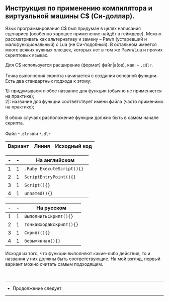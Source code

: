 Инструкция по применению компилятора и виртуальной машины C$ (Си-доллар).
-
Язык программирования С$ был придуман в целях написания сценариев (особенно хорошее применение найдёт в геймдеве).
Можно рассматривать как альтернативу и замену – Pawn (устаревший и малофункциональный) с Lua (не Си-подобный).
В остальном имеется много всяких нужных плюшек, которых нет в том же Pawn/Lua и прочих скриптовых языках.

Для C$ используется расширение (формат) файл|а(ов), как: – `.cdlr`.<br><br>
Точка выполнения скрипта начинается с создания основной функции. Есть два стандартных подхода к этому: <br>

1]: придумываем любое название для функции (обычно не применяется на практике);<br>
2]: название для функции соответствует имени файла (часто применимо на практике);<br>
<br>
В обоих случаях расположение функции должно быть в самом начале скрипта. <br><br>
Файл ``` *.dlr ``` или ``` *.dlr ``` <br>

| Вариант | Линия |                        Исходный код                           |
|---------|-------|---------------------------------------------------------------|

|    -    |   -   |        На английском         |
|---------|-------|------------------------------|
|    1    |   1   | ```.Ruby ExecuteScript(){} ```    | 
|    2    |   1   | ``` ScriptEntryPoint(){} ``` |  
|    3    |   1   | ``` Script(){} ```           | 
|    4    |   1   | ``` unnamed(){} ```          |

|    -    |   -   |        На русском             |
|---------|-------|-------------------------------|
|    1    |   1   | ``` ВыполнитьСкрипт(){} ```   |
|    2    |   1   | ``` точкаВходаВскрипт(){} ``` |
|    3    |   1   | ``` Скрипт(){} ```            |
|    4    |   1   | ``` безымянная(){} ```        |

Исходя из того, что функции выполняют какие-либо действия, то и названия у них должны быть соответствующие. На мой взгляд, первый вариант можно считать самым подходящим.

<br>

---------------------
* Продолжение следует
---------------------
